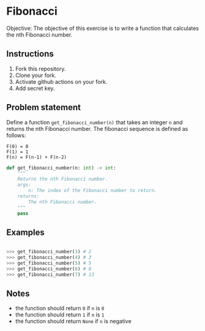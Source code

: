 # Fibonacci

Objective: The objective of this exercise is to write a function that calculates the nth Fibonacci number.

## Instructions

1. Fork this repository.
2. Clone your fork.
3. Activate github actions on your fork.
4. Add secret key.


## Problem statement

Define a function `get_fibonacci_number(n)` that takes an integer `n` and returns the nth Fibonacci number. The fibonacci sequence is defined as follows:

```
F(0) = 0
F(1) = 1
F(n) = F(n-1) + F(n-2)
```

```python
def get_fibonacci_number(n: int) -> int:
    """
    Returns the nth Fibonacci number.
    args:
        n: The index of the Fibonacci number to return.
    returns:
        The nth Fibonacci number.
    """
    pass
```

## Examples

```python

>>> get_fibonacci_number(3) # 2
>>> get_fibonacci_number(4) # 3
>>> get_fibonacci_number(5) # 5
>>> get_fibonacci_number(6) # 8
>>> get_fibonacci_number(7) # 13

```

## Notes

- the function should return `0` if `n` is `0`
- the function should return `1` if `n` is `1`
- the function should return `None` if `n` is negative




